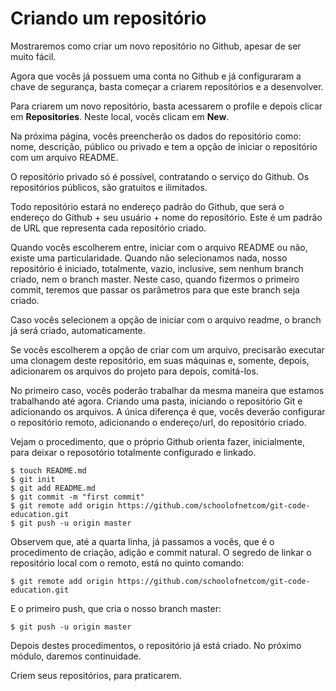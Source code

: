 # Criando um repositório

Mostraremos como criar um novo repositório no Github, apesar de ser muito fácil.

Agora que vocês já possuem uma conta no Github e já configuraram a chave de segurança, basta começar a criarem repositórios e a desenvolver.

Para criarem um novo repositório, basta acessarem o profile e depois clicar em **Repositories**. Neste local, vocês clicam em **New**.

Na próxima página, vocês preencherão os dados do repositório como: nome, descrição, público ou privado e tem a opção de iniciar o repositório com um arquivo README.

O repositório privado só é possível, contratando o serviço do Github. Os repositórios públicos, são gratuitos e ilimitados.

Todo repositório estará no endereço padrão do Github, que será o endereço do Github + seu usuário + nome do repositório. Este é um padrão de URL que representa cada repositório criado.

Quando vocês escolherem entre, iniciar com o arquivo README ou não, existe uma particularidade. Quando não selecionamos nada, nosso repositório é iniciado, totalmente, vazio, inclusive, sem nenhum branch criado, nem o branch master. Neste caso, quando fizermos o primeiro commit, teremos que passar os parâmetros para que este branch seja criado.

Caso vocês selecionem a opção de iniciar com o arquivo readme, o branch já será criado, automaticamente.

Se vocês escolherem a opção de criar com um arquivo, precisarão executar uma clonagem deste repositório, em suas máquinas e, somente, depois, adicionarem os arquivos do projeto para depois, comitá-los.

No primeiro caso, vocês poderão trabalhar da mesma maneira que estamos trabalhando até agora. Criando uma pasta, iniciando o repositório Git e adicionando os arquivos. A única diferença é que, vocês deverão configurar o repositório remoto, adicionando o endereço/url, do repositório criado.

Vejam o procedimento, que o próprio Github orienta fazer, inicialmente, para deixar o reposotório totalmente configurado e linkado.

```
$ touch README.md
$ git init
$ git add README.md
$ git commit -m "first commit"
$ git remote add origin https://github.com/schoolofnetcom/git-code-education.git
$ git push -u origin master
```

Observem que, até a quarta linha, já passamos a vocês, que é o procedimento de criação, adição e commit natural. O segredo de linkar o repositório local com o remoto, está no quinto comando:

`$ git remote add origin https://github.com/schoolofnetcom/git-code-education.git`

E o primeiro push, que cria o nosso branch master: 

`$ git push -u origin master`

Depois destes procedimentos, o repositório já está criado. No próximo módulo, daremos continuidade.

Criem  seus repositórios, para praticarem.